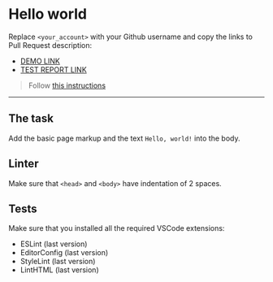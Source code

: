 # Hello world

Replace `<your_account>` with your Github username and copy the links to Pull Request description:
- [DEMO LINK](https://<Hennadii-Turovskyi>.github.io/layout_hello-world/)
- [TEST REPORT LINK](https://<Hennadii-Turovskyi>.github.io/layout_hello-world/report/html_report/)

> Follow [this instructions](https://mate-academy.github.io/layout_task-guideline/#how-to-solve-the-layout-tasks-on-github)
___

## The task

Add the basic page markup and the text `Hello, world!` into the body.

## Linter

Make sure that `<head>` and `<body>` have indentation of 2 spaces.

## Tests

Make sure that you installed all the required VSCode extensions:

- ESLint (last version)
- EditorConfig (last version)
- StyleLint (last version)
- LintHTML (last version)
